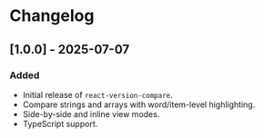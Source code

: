 # Changelog

## [1.0.0] - 2025-07-07
### Added
- Initial release of `react-version-compare`.
- Compare strings and arrays with word/item-level highlighting.
- Side-by-side and inline view modes.
- TypeScript support.
